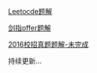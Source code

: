 [Leetocde题解](https://github.com/CyC2018/CodeInterview/blob/master/Leetocde%E9%A2%98%E8%A7%A3.md)

[剑指offer题解](https://github.com/CyC2018/CodeInterview/blob/master/%E5%89%91%E6%8C%87offer%E9%A2%98%E8%A7%A3.md)

[2016校招真题题解-未完成](https://github.com/CyC2018/CodeInterview/blob/master/2016%E6%A0%A1%E6%8B%9B%E7%9C%9F%E9%A2%98%E9%A2%98%E8%A7%A3.md)

持续更新...

